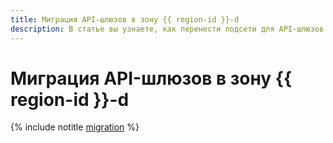 ```yaml
---
title: Миграция API-шлюзов в зону {{ region-id }}-d
description: В статье вы узнаете, как перенести подсети для API-шлюзов в другую зону.
---
```


# Миграция API-шлюзов в зону {{ region-id }}-d

{% include notitle [migration](../../_includes/functions/migration.md) %}

